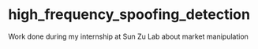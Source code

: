 # high_frequency_spoofing_detection
Work done during my internship at Sun Zu Lab about market manipulation
